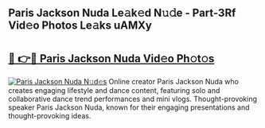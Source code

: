 ## Paris Jackson Nuda Le𝚊k𝚎d N𝚞𝚍e - Part-3Rf Vid𝚎o Photos Le𝚊ks uAMXy

# <h2><a href="http://fbee66x.evod.top/?m=Paris+Jackson+Nuda">🔗 👉🔴 Paris Jackson Nuda Vid𝚎o Ph𝚘t𝚘s</a></h2>

[![Paris Jackson Nuda N𝚞d𝚎s](https://i.imgur.com/8V9OHl7.gif)](http://fbee66x.evod.top/?m=Paris+Jackson+Nuda)
Online creator Paris Jackson Nuda who creates engaging lifestyle and dance content, featuring solo and collaborative dance trend performances and mini vlogs. Thought-provoking speaker Paris Jackson Nuda, known for their engaging presentations and thought-provoking ideas. 
